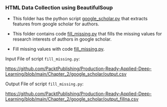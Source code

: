 ### HTML Data Collection using BeautifulSoup

- This folder has the python script [google_scholar.py](google_scholar.py) that extracts features from google scholar 
  for authors.

- This folder contains code [fill_missing.py](./fill_missing.py) that fills the missing values for research interests 
  of authors in google scholar.

- Fill missing values with code [fill_missing.py](./fill_missing.py).
     

Input File of script `fill_missing.py`:

https://github.com/PacktPublishing/Production-Ready-Applied-Deep-Learning/blob/main/Chapter_2/google_scholar/output.csv

Output File of script `fill_missing.py`:
   
https://github.com/PacktPublishing/Production-Ready-Applied-Deep-Learning/blob/main/Chapter_2/google_scholar/output_fillna.csv
